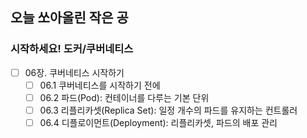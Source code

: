 ## 오늘 쏘아올린 작은 공

### 시작하세요! 도커/쿠버네티스 
- [ ] 06장. 쿠버네티스 시작하기
  - [ ] 06.1 쿠버네티스를 시작하기 전에
  - [ ] 06.2 파드(Pod): 컨테이너를 다루는 기본 단위
  - [ ] 06.3 리플리카셋(Replica Set): 일정 개수의 파드를 유지하는 컨트롤러
  - [ ] 06.4 디플로이먼트(Deployment): 리플리카셋, 파드의 배포 관리